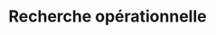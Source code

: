 # Recherche opérationnelle

<!--
Liens intéressants :

RO globalement
http://homepages.ulb.ac.be/~bfortz/ro.pdf
http://chamilo1.grenet.fr/ujf/courses/INTRODUCTIONALARECHERCHEOPERATIONNEL/document/RO.pdf%3FcidReq%3DINTRODUCTIONALARECHERCHEOPERATIONNEL%26id_session%3D0%26gidReq%3D0
http://www.fsr.ac.ma/cours/maths/bernoussi/RO-SMI5-2010-Etudiants.pdf
https://ljk.imag.fr/membres/Anatoli.Iouditski/cours/ro1ssd/slides.pdf
https://dossier.univ-st-etienne.fr/pem82055/public/MeTeOR/simplexeSlides.pdf
http://www.iecl.univ-lorraine.fr/~Marco.Dozzi/RechercheOperationnelle/polyRo-I.pdf

RO avec R
http://www.academia.edu/1954968/Recherche_Op%C3%A9rationnelle_avec_le_logiciel_R
http://eric.univ-lyon2.fr/~jahpine/cours/m1_info-ro/tp1.pdf

RO avec python 
http://www.xavierdupre.fr/app/ensae_teaching_cs/helpsphinx/td_1a.html
https://tcuvelier.wordpress.com/category/recherche-operationnelle/
https://github.com/maugern/programmation-lineaire
https://old.i2m.univ-amu.fr/~preaux/pages/ensPYTHON2.htm
https://afia.asso.fr/?internship_offer=programmation-lineaire-en-nombres-entiers-pour-un-probleme-de-placement-de-capteurs
-->